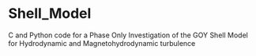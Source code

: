 # Shell_Model
C and Python code for a Phase Only Investigation of the GOY Shell Model for Hydrodynamic and Magnetohydrodynamic turbulence
